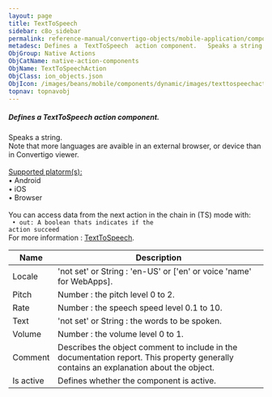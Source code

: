 ```yaml
---
layout: page
title: TextToSpeech
sidebar: c8o_sidebar
permalink: reference-manual/convertigo-objects/mobile-application/components/native-action-components/texttospeech/
metadesc: Defines a  TextToSpeech  action component.   Speaks a string. Note that more languages are avaible in an external browser, or device than in Convertig
ObjGroup: Native Actions
ObjCatName: native-action-components
ObjName: TextToSpeechAction
ObjClass: ion_objects.json
ObjIcon: /images/beans/mobile/components/dynamic/images/texttospeechaction_color_32x32.png
topnav: topnavobj
---
```

##### Defines a <i>TextToSpeech</i> action component. <br/>

 Speaks a string.<br/>
Note that more languages are avaible in an external browser, or device than in Convertigo viewer.<br/>
<br/>
<u>Supported platorm(s):</u> <br/>
 • Android<br/>
 • iOS<br/>
 • Browser<br/>
<br/>
You can access data from the next action in the chain in (TS) mode with: <code><br/>
 • out: A boolean thats indicates if the action succeed</code><br/>
For more information : <a target='_blank' href='https://ionicframework.com/docs/v3/native/text-to-speech//'>TextToSpeech</a>.

Name | Description 
--- | ---
Locale | 'not set' or String : 'en-US' or ['en' or voice 'name' for WebApps].
Pitch | Number : the pitch level 0 to 2.
Rate | Number : the speech speed level 0.1 to 10.
Text | 'not set' or String : the words to be spoken.
Volume | Number : the volume level 0 to 1.
Comment | Describes the object comment to include in the documentation report.  This property generally contains an explanation about the object. 
Is active | Defines whether the component is active. 

